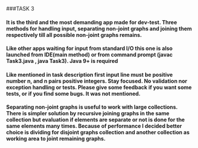 ###TASK 3
#### It is the third and the most demanding app made for dev-test. Three methods for handling input, separating non-joint graphs and joining them respectively till all possible non-joint graphs remains.
#### Like other apps waiting for input from standard I/O this one is also launched from IDE(main method) or from command prompt (javac Task3.java , java Task3). Java 9+ is required
#### Like mentioned in task description first input line must be positive number n, and n pairs positive integers. Stay focused. No validation nor exception handling or tests. Please give some feedback if you want some tests, or if you find some bugs. It was not mentioned.
#### Separating non-joint graphs is useful to work with large collections. There is simpler solution by recursive joining graphs in the same collection but evaluation if elements are separate or not is done for the same elements many times. Because of performance I decided better choice is dividing for disjoint graphs collection and another collection as working area to joint remaining graphs. 
